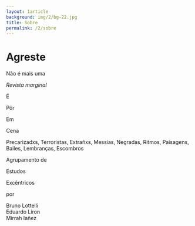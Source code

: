 ```yaml
---
layout: 1article
background: img/2/bg-22.jpg
title: Sobre
permalink: /2/sobre
---
```


<h1>Agreste</h1>

Não é mais uma

_Revista marginal_

É

Pôr

Em

Cena

Precarizadxs, Terroristas, Extrañxs, Messias, Negradas, Ritmos, Paisagens, Bailes, Lembranças, Escombros



Agrupamento de

Estudos

Excêntricos

por

Bruno Lottelli<br />
Eduardo Liron<br />
Mirrah Iañez<br />

